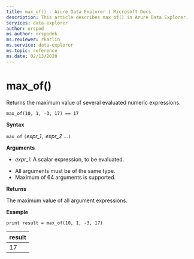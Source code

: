 ```yaml
---
title: max_of() - Azure Data Explorer | Microsoft Docs
description: This article describes max_of() in Azure Data Explorer.
services: data-explorer
author: orspod
ms.author: orspodek
ms.reviewer: rkarlin
ms.service: data-explorer
ms.topic: reference
ms.date: 02/13/2020
---
```

# max_of()

Returns the maximum value of several evaluated numeric expressions.

```kusto
max_of(10, 1, -3, 17) == 17
```

**Syntax**

`max_of` `(`*expr_1*`,` *expr_2* ...`)`

**Arguments**

* *expr_i*: A scalar expression, to be evaluated.

- All arguments must be of the same type.
- Maximum of 64 arguments is supported.

**Returns**

The maximum value of all argument expressions.

**Example**

```kusto
print result = max_of(10, 1, -3, 17) 
```

|result|
|---|
|17|